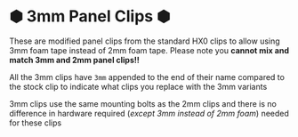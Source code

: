 # &#x2B22; 3mm Panel Clips &#x2B22; 

These are modified panel clips from the standard HX0 clips to allow using 3mm foam tape instead of 2mm foam tape. Please note you **cannot mix and match 3mm and 2mm panel clips!!**

All the 3mm clips have `3mm` appended to the end of their name compared to the stock clip to indicate what clips you replace with the 3mm variants

3mm clips use the same mounting bolts as the 2mm clips and there is no difference in hardware required (_except 3mm instead of 2mm foam_) needed for these clips
